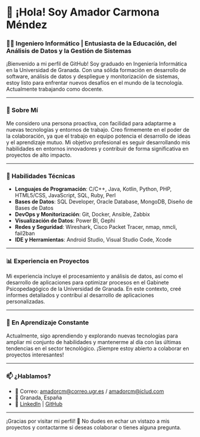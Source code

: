 # 👋 ¡Hola! Soy Amador Carmona Méndez

### 👨‍💻 Ingeniero Informático | Entusiasta de la Educación, del Análisis de Datos y la Gestión de Sistemas

¡Bienvenido a mi perfil de GitHub! Soy graduado en Ingeniería Informática en la Universidad de Granada. Con una sólida formación en desarrollo de software, análisis de datos y despliegue y monitorización de sistemas, estoy listo para enfrentar nuevos desafíos en el mundo de la tecnología. Actualmente trabajando como docente.

---

### 🎯 Sobre Mí
Me considero una persona proactiva, con facilidad para adaptarme a nuevas tecnologías y entornos de trabajo. Creo firmemente en el poder de la colaboración, ya que el trabajo en equipo potencia el desarrollo de ideas y el aprendizaje mutuo. Mi objetivo profesional es seguir desarrollando mis habilidades en entornos innovadores y contribuir de forma significativa en proyectos de alto impacto.

---

### 🔧 Habilidades Técnicas

- **Lenguajes de Programación**: C/C++, Java, Kotlin, Python, PHP, HTML5/CSS, JavaScript, SQL, Ruby, Perl
- **Bases de Datos**: SQL Developer, Oracle Database, MongoDB, Diseño de Bases de Datos
- **DevOps y Monitorización**: Git, Docker, Ansible, Zabbix
- **Visualización de Datos**: Power BI, Gephi
- **Redes y Seguridad**: Wireshark, Cisco Packet Tracer, nmap, nmcli, fail2ban
- **IDE y Herramientas**: Android Studio, Visual Studio Code, Xcode

---

### 📊 Experiencia en Proyectos

Mi experiencia incluye el procesamiento y análisis de datos, así como el desarrollo de aplicaciones para optimizar procesos en el Gabinete Psicopedagógico de la Universidad de Granada. En este contexto, creé informes detallados y contribuí al desarrollo de aplicaciones personalizadas.

---

### 🌱 En Aprendizaje Constante

Actualmente, sigo aprendiendo y explorando nuevas tecnologías para ampliar mi conjunto de habilidades y mantenerme al día con las últimas tendencias en el sector tecnológico. ¡Siempre estoy abierto a colaborar en proyectos interesantes!

---

### 📫 ¿Hablamos?

- 📧 Correo: amadorcm@correo.ugr.es / amadorcm@iclud.com
- 📍 Granada, España
- 💼 [LinkedIn](https://www.linkedin.com/in/tu-perfil) | [GitHub](https://github.com/Amadorcm)

---

¡Gracias por visitar mi perfil! 🚀 No dudes en echar un vistazo a mis proyectos y contactarme si deseas colaborar o tienes alguna pregunta.
